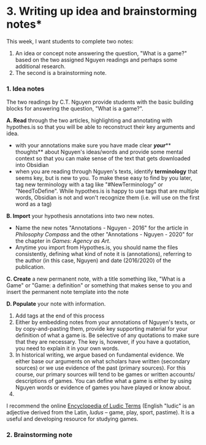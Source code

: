 # 3. Writing up idea and brainstorming notes\*

This week, I want students to complete two notes:&#x20;

1. An idea or concept note answering the question, "What is a game?" based on the two assigned Nguyen readings and perhaps some additional research.
2. The second is a brainstorming note.&#x20;

### 1. Idea notes

The two readings by C.T. Nguyen provide students with the basic building blocks for answering the question, "What is a game?".&#x20;

**A. Read** through the two articles, highlighting and annotating with hypothes.is so that you will be able to reconstruct their key arguments and idea.

* with your annotations make sure you have made clear _**your**_** thoughts** about Nguyen's ideas/words and provide some mental context so that you can make sense of the text that gets downloaded into Obsidian
* when you are reading through Nguyen's texts, identify **terminology** that seems key, but is new to you. To make these easy to find by you later, tag new terminology with a tag like "#NewTerminology" or "NeedToDefine". While hypothes.is is happy to use tags that are multiple words, Obsidian is not and won't recognize them (i.e. will use on the first word as a tag)

**B. Import** your hypothesis annotations into two new notes.&#x20;

* Name the new notes "Annotations - Nguyen - 2016" for the article in _Philosophy Compass_ and the other "Annotations - Nguyen - 2020" for the chapter in _Games: Agency as Art_.&#x20;
* Anytime you import from Hypothes.is, you should name the files consistently, defining what kind of note it is (annotations), referring to the author (in this case, Nguyen) and date (2016/2020) of the publication.&#x20;

**C. Create** a new permanent note, with a title something like, "What is a Game" or "Game: a definition" or something that makes sense to you and insert the permanent note template into the note

**D. Populate** your note with information.&#x20;

1. Add tags at the end of this process
2. Either by embedding notes from your annotations of Nguyen's texts, or by copy-and-pasting them, provide key supporting material for your definition of what a game is. Be selective of any quotations to make sure that they are necessary. The key is, however, if you have a quotation, you need to explain it in your own words.&#x20;
3. In historical writing, we argue based on fundamental evidence. We either base our arguments on what scholars have written (secondary sources) or we use evidence of the past (primary sources). For this course, our primary sources will tend to be games or written accounts/ descriptions of games. You can define what a game is either by using Nguyen words or evidence of games you have played or know about.&#x20;
4.

I recommend the online [Encyclopedia of Ludic Terms](https://eolt.org/) (English "ludic"   is an adjective derived from the Latin, _ludus –_ game, play, sport, pastime). It is a useful and developing resource for studying games.&#x20;

### 2. Brainstorming note
